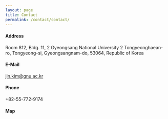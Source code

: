 ```yaml
---
layout: page
title: Contact
permalink: /contact/contact/
---
```

#### Address

Room 812, Bldg. 11, 2 Gyeongsang National University 2 Tongyeonghaean-ro, Tongyeong-si, Gyeongsangnam-do, 53064, Republic of Korea

#### E-Mail

jin.kim@gnu.ac.kr

#### Phone

+82-55-772-9174

#### Map

<!-- * 카카오맵 - 지도퍼가기 -->
<!-- 1. 지도 노드 -->
<div id="daumRoughmapContainer1676017975498" class="root_daum_roughmap root_daum_roughmap_landing"></div>

<!--
	2. 설치 스크립트
	* 지도 퍼가기 서비스를 2개 이상 넣을 경우, 설치 스크립트는 하나만 삽입합니다.
-->
<script charset="UTF-8" class="daum_roughmap_loader_script" src="https://ssl.daumcdn.net/dmaps/map_js_init/roughmapLoader.js"></script>

<!-- 3. 실행 스크립트 -->
<script charset="UTF-8">
	new daum.roughmap.Lander({
		"timestamp" : "1676017975498",
		"key" : "2dpm7",
		"mapWidth" : "1055",
		"mapHeight" : "400"
	}).render();
</script>

